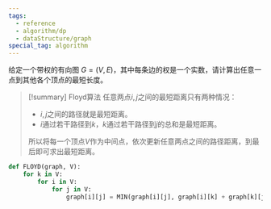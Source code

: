 ```yaml
---
tags:
  - reference
  - algorithm/dp
  - dataStructure/graph
special_tag: algorithm
---
```

给定一个带权的有向图 $G = (V, E)$，其中每条边的权是一个实数，请计算出任意一点到其他各个顶点的最短长度。

> [!summary] Floyd算法
> 任意两点$i, j$之间的最短距离只有两种情况：
> - $i, j$之间的路径就是最短距离。
> - $i$通过若干路径到$k$，$k$通过若干路径到$j$的总和是最短距离。
> 
> 所以将每一个顶点$V$作为中间点，依次更新任意两点之间的路径距离，到最后即可求出最短距离。

```python
def FLOYD(graph, V):
	for k in V:
		for i in V:
			for j in V:
				graph[i][j] = MIN(graph[i][j], graph[i][k] + graph[k][j])
```

